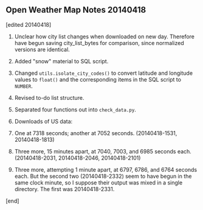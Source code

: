 ## Open Weather Map Notes 20140418

[edited 20140418]

1. Unclear how city list changes when downloaded on new day. Therefore have begun saving city_list_bytes for comparison, since normalized versions are identical.

1. Added "snow" material to SQL script.

1. Changed `utils.isolate_city_codes()` to convert latitude and longitude values to `float()` and the corresponding items in the SQL script to `NUMBER`.

1. Revised to-do list structure.

1. Separated four functions out into `check_data.py`.

1. Downloads of US data: 

 2. One at 7318 seconds; another at 7052 seconds. (20140418-1531, 20140418-1813)
 2. Three more, 15 minutes apart, at 7040, 7003, and 6985 seconds each. (20140418-2031, 20140418-2046, 20140418-2101)
 3. Three more, attempting 1 minute apart, at 6797, 6786, and 6764 seconds each. But the second two (20140418-2332) seem to have begun in the same clock minute, so I suppose their output was mixed in a single directory. The first was 20140418-2331.

[end]
